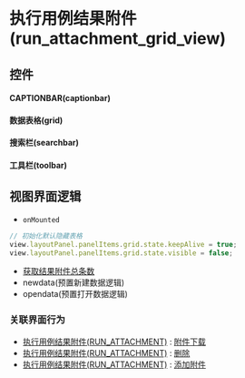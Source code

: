 # 执行用例结果附件(run_attachment_grid_view)  <!-- {docsify-ignore-all} -->



## 控件
#### CAPTIONBAR(captionbar)
#### 数据表格(grid)
#### 搜索栏(searchbar)
#### 工具栏(toolbar)

## 视图界面逻辑
* `onMounted`
```javascript
// 初始化默认隐藏表格
view.layoutPanel.panelItems.grid.state.keepAlive = true;
view.layoutPanel.panelItems.grid.state.visible = false;


```
  * [获取结果附件总条数](module/TestMgmt/run_attachment/uilogic/get_run_attachment_total)
  * newdata(预置新建数据逻辑)
  * opendata(预置打开数据逻辑)


### 关联界面行为
  * [执行用例结果附件(RUN_ATTACHMENT)](module/TestMgmt/run_attachment) : [附件下载](module/TestMgmt/run_attachment#界面行为)
  * [执行用例结果附件(RUN_ATTACHMENT)](module/TestMgmt/run_attachment) : [删除](module/TestMgmt/run_attachment#界面行为)
  * [执行用例结果附件(RUN_ATTACHMENT)](module/TestMgmt/run_attachment) : [添加附件](module/TestMgmt/run_attachment#界面行为)

<script>
 const { createApp } = Vue
  createApp({
    data() {
      return {

      }
    }
  }).use(ElementPlus).mount('#app')
</script>